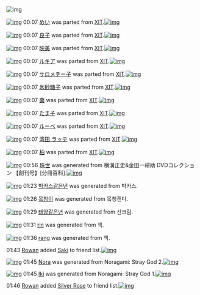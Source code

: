 ![img](http://gdrive-cdn.herokuapp.com/537b65a5bc09f0000721dda7/512px-barcode.png)

[![img](http://www.deviantsart.com/1sv22am.png)](http://www.barcodekanojo.com/kanojo/214860/%E3%82%81%E3%81%84) 00:07 [めい](http://www.barcodekanojo.com/kanojo/214860/%E3%82%81%E3%81%84) was parted from [XIT](http://www.barcodekanojo.com/kanojo/214860/%E3%82%81%E3%81%84).[![img](http://www.deviantsart.com/815jg6.jpeg)](http://www.barcodekanojo.com/user/209348/XIT) 

[![img](http://www.deviantsart.com/149vvrs.png)](http://www.barcodekanojo.com/kanojo/2017614/%E8%89%AF%E5%AD%90) 00:07 [良子](http://www.barcodekanojo.com/kanojo/2017614/%E8%89%AF%E5%AD%90) was parted from [XIT](http://www.barcodekanojo.com/kanojo/2017614/%E8%89%AF%E5%AD%90).[![img](http://www.deviantsart.com/815jg6.jpeg)](http://www.barcodekanojo.com/user/209348/XIT) 

[![img](http://www.deviantsart.com/2oemskm.png)](http://www.barcodekanojo.com/kanojo/2432178/%E6%98%A0%E7%BE%8E) 00:07 [映美](http://www.barcodekanojo.com/kanojo/2432178/%E6%98%A0%E7%BE%8E) was parted from [XIT](http://www.barcodekanojo.com/kanojo/2432178/%E6%98%A0%E7%BE%8E).[![img](http://www.deviantsart.com/815jg6.jpeg)](http://www.barcodekanojo.com/user/209348/XIT) 

[![img](http://www.deviantsart.com/ql0to0.png)](http://www.barcodekanojo.com/kanojo/1565741/%E3%83%AB%E3%82%AD%E3%82%A2) 00:07 [ルキア](http://www.barcodekanojo.com/kanojo/1565741/%E3%83%AB%E3%82%AD%E3%82%A2) was parted from [XIT](http://www.barcodekanojo.com/kanojo/1565741/%E3%83%AB%E3%82%AD%E3%82%A2).[![img](http://www.deviantsart.com/815jg6.jpeg)](http://www.barcodekanojo.com/user/209348/XIT) 

[![img](http://www.deviantsart.com/1gt1r8v.png)](http://www.barcodekanojo.com/kanojo/483655/%E3%82%B5%E3%83%AD%E3%83%A1%E3%83%81%E3%83%BC%E5%AD%90) 00:07 [サロメチー子](http://www.barcodekanojo.com/kanojo/483655/%E3%82%B5%E3%83%AD%E3%83%A1%E3%83%81%E3%83%BC%E5%AD%90) was parted from [XIT](http://www.barcodekanojo.com/kanojo/483655/%E3%82%B5%E3%83%AD%E3%83%A1%E3%83%81%E3%83%BC%E5%AD%90).[![img](http://www.deviantsart.com/815jg6.jpeg)](http://www.barcodekanojo.com/user/209348/XIT) 

[![img](http://www.deviantsart.com/25ef444.png)](http://www.barcodekanojo.com/kanojo/406366/%E6%B0%B7%E7%A0%82%E7%B3%96%E5%AD%90) 00:07 [氷砂糖子](http://www.barcodekanojo.com/kanojo/406366/%E6%B0%B7%E7%A0%82%E7%B3%96%E5%AD%90) was parted from [XIT](http://www.barcodekanojo.com/kanojo/406366/%E6%B0%B7%E7%A0%82%E7%B3%96%E5%AD%90).[![img](http://www.deviantsart.com/815jg6.jpeg)](http://www.barcodekanojo.com/user/209348/XIT) 

[![img](http://www.deviantsart.com/q540h5.png)](http://www.barcodekanojo.com/kanojo/704659/%E6%A3%97) 00:07 [棗](http://www.barcodekanojo.com/kanojo/704659/%E6%A3%97) was parted from [XIT](http://www.barcodekanojo.com/kanojo/704659/%E6%A3%97).[![img](http://www.deviantsart.com/815jg6.jpeg)](http://www.barcodekanojo.com/user/209348/XIT) 

[![img](http://www.deviantsart.com/aogj71.png)](http://www.barcodekanojo.com/kanojo/203163/%E3%81%9F%E3%81%BE%E5%AD%90) 00:07 [たま子](http://www.barcodekanojo.com/kanojo/203163/%E3%81%9F%E3%81%BE%E5%AD%90) was parted from [XIT](http://www.barcodekanojo.com/kanojo/203163/%E3%81%9F%E3%81%BE%E5%AD%90).[![img](http://www.deviantsart.com/815jg6.jpeg)](http://www.barcodekanojo.com/user/209348/XIT) 

[![img](http://www.deviantsart.com/2ectgdk.png)](http://www.barcodekanojo.com/kanojo/275341/%E3%83%AB%E3%83%BC%E3%81%B9) 00:07 [ルーべ](http://www.barcodekanojo.com/kanojo/275341/%E3%83%AB%E3%83%BC%E3%81%B9) was parted from [XIT](http://www.barcodekanojo.com/kanojo/275341/%E3%83%AB%E3%83%BC%E3%81%B9).[![img](http://www.deviantsart.com/815jg6.jpeg)](http://www.barcodekanojo.com/user/209348/XIT) 

[![img](http://www.deviantsart.com/srvbqa.png)](http://www.barcodekanojo.com/kanojo/1213769/%E6%B9%BE%E7%94%B0%20%E3%83%A9%E3%83%83%E3%83%86) 00:07 [湾田 ラッテ](http://www.barcodekanojo.com/kanojo/1213769/%E6%B9%BE%E7%94%B0%20%E3%83%A9%E3%83%83%E3%83%86) was parted from [XIT](http://www.barcodekanojo.com/kanojo/1213769/%E6%B9%BE%E7%94%B0%20%E3%83%A9%E3%83%83%E3%83%86).[![img](http://www.deviantsart.com/815jg6.jpeg)](http://www.barcodekanojo.com/user/209348/XIT) 

[![img](http://www.deviantsart.com/1rf20h2.png)](http://www.barcodekanojo.com/kanojo/852120/%E6%9F%9A) 00:07 [柚](http://www.barcodekanojo.com/kanojo/852120/%E6%9F%9A) was parted from [XIT](http://www.barcodekanojo.com/kanojo/852120/%E6%9F%9A).[![img](http://www.deviantsart.com/815jg6.jpeg)](http://www.barcodekanojo.com/user/209348/XIT) 

[![img](http://www.deviantsart.com/3h5pj6o.png)](http://www.barcodekanojo.com/kanojo/3193306/%E7%8F%A0%E4%B8%96) 00:56 [珠世](http://www.barcodekanojo.com/kanojo/3193306/%E7%8F%A0%E4%B8%96) was generated from 横溝正史&amp;金田一耕助 DVDコレクション 【創刊号】[分冊百科].[![img](http://www.deviantsart.com/35rm55v.jpeg)](http://www.barcodekanojo.com/product_images/barcode/6019003/1425743716/%E6%A8%AA%E6%BA%9D%E6%AD%A3%E5%8F%B2%26%E9%87%91%E7%94%B0%E4%B8%80%E8%80%95%E5%8A%A9%20DVD%E3%82%B3%E3%83%AC%E3%82%AF%E3%82%B7%E3%83%A7%E3%83%B3%20%E3%80%90%E5%89%B5%E5%88%8A%E5%8F%B7%E3%80%91%5B%E5%88%86%E5%86%8A%E7%99%BE%E7%A7%91%5D.jpg) 

[![img](http://www.deviantsart.com/3rdf1lp.png)](http://www.barcodekanojo.com/kanojo/3193307/%EB%B0%95%EC%B9%B4%EC%8A%A4%EA%B0%99%EC%9D%80%EB%85%84) 01:23 [박카스같은년](http://www.barcodekanojo.com/kanojo/3193307/%EB%B0%95%EC%B9%B4%EC%8A%A4%EA%B0%99%EC%9D%80%EB%85%84) was generated from 박카스.

[![img](http://www.deviantsart.com/2qgpph9.png)](http://www.barcodekanojo.com/kanojo/3193308/%EB%AA%A9%EC%B2%AD%EC%9D%B4) 01:26 [목청이](http://www.barcodekanojo.com/kanojo/3193308/%EB%AA%A9%EC%B2%AD%EC%9D%B4) was generated from 목청캔디.

[![img](http://www.deviantsart.com/1ins8nd.png)](http://www.barcodekanojo.com/kanojo/3193309/%ED%83%9C%EC%96%91%EA%B0%99%EC%9D%80%EB%85%84) 01:29 [태양같은년](http://www.barcodekanojo.com/kanojo/3193309/%ED%83%9C%EC%96%91%EA%B0%99%EC%9D%80%EB%85%84) was generated from 선크림.

[![img](http://www.deviantsart.com/qiors9.png)](http://www.barcodekanojo.com/kanojo/3193310/rin) 01:31 [rin](http://www.barcodekanojo.com/kanojo/3193310/rin) was generated from 책.

[![img](http://www.deviantsart.com/mrcuej.png)](http://www.barcodekanojo.com/kanojo/3193311/rang) 01:36 [rang](http://www.barcodekanojo.com/kanojo/3193311/rang) was generated from 책.

01:43 [Rowan](http://www.barcodekanojo.com/user/500477/Rowan) added [Saki](http://www.barcodekanojo.com/kanojo/2602939/Saki) to friend list.[![img](http://www.deviantsart.com/epml3u.png)](http://www.barcodekanojo.com/kanojo/2602939/Saki) 

[![img](http://www.deviantsart.com/3ft865f.png)](http://www.barcodekanojo.com/kanojo/3193312/Nora) 01:45 [Nora](http://www.barcodekanojo.com/kanojo/3193312/Nora) was generated from Noragami: Stray God 2.[![img](http://www.deviantsart.com/prkg37.jpeg)](http://www.barcodekanojo.com/product_images/barcode/6019010/1425746645/50x50xNoragami,P3A,P20Stray,P20God,P202.jpg,qw=88,ah=88.pagespeed.ic.BCvZyHhmO1.jpg) 

[![img](http://www.deviantsart.com/25qdb43.png)](http://www.barcodekanojo.com/kanojo/3193313/Iki) 01:45 [Iki](http://www.barcodekanojo.com/kanojo/3193313/Iki) was generated from Noragami: Stray God 1.[![img](http://www.deviantsart.com/bfnfv0.jpeg)](http://www.barcodekanojo.com/product_images/barcode/6019011/1425746680/50x50xNoragami,P3A,P20Stray,P20God,P201.jpg,qw=88,ah=88.pagespeed.ic.k1nm1nYG4Q.jpg) 

01:46 [Rowan](http://www.barcodekanojo.com/user/500477/Rowan) added [Silver Rose](http://www.barcodekanojo.com/kanojo/2580779/Silver%20Rose) to friend list.[![img](http://www.deviantsart.com/3993iur.png)](http://www.barcodekanojo.com/kanojo/2580779/Silver%20Rose) 

